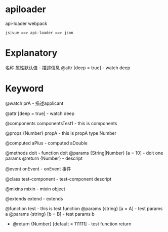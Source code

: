 # apiloader
api-loader webpack

```
js|vue ==> api-loader ==> json

```

# Explanatory 

名称    属性默认值    -  描述信息
@attr [deep = true] - watch deep

# Keyword

@watch prA - 描述applicant

@attr [deep = true] - watch deep

@components componentsTest1 - this is components

@props {Number} propA - this is propA type Number

@computed aPlus - computed aDouble

@methods doit - function doit
@params {String|Number} [a = 10] - doit one params
@return {Number} - descript

@event onEvent - onEvent 事件

@class test-component - test-component descript

@mixins mixin - mixin object

@extends extend - extends

@function test - this is test function
@params {string} [a = A] - test params a
@params {string} [b = B] - test params b
* @return {Number} [default = 111111] - test function return



